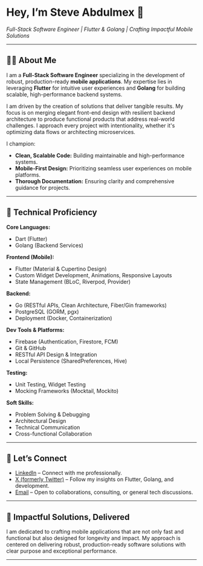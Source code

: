
# Hey, I’m Steve Abdulmex 👋

<p><em> Full-Stack Software Engineer | Flutter & Golang | Crafting Impactful Mobile Solutions </em></p>

-----

## 👨‍💻 About Me

I am a **Full-Stack Software Engineer** specializing in the development of robust, production-ready **mobile applications**. My expertise lies in leveraging **Flutter** for intuitive user experiences and **Golang** for building scalable, high-performance backend systems.

I am driven by the creation of solutions that deliver tangible results. My focus is on merging elegant front-end design with resilient backend architecture to produce functional products that address real-world challenges. I approach every project with intentionality, whether it's optimizing data flows or architecting microservices.

I champion:

  * **Clean, Scalable Code:** Building maintainable and high-performance systems.
  * **Mobile-First Design:** Prioritizing seamless user experiences on mobile platforms.
  * **Thorough Documentation:** Ensuring clarity and comprehensive guidance for projects.

-----

## 🧠 Technical Proficiency

**Core Languages:**

  * Dart (Flutter)
  * Golang (Backend Services)

**Frontend (Mobile):**

  * Flutter (Material & Cupertino Design)
  * Custom Widget Development, Animations, Responsive Layouts
  * State Management (BLoC, Riverpod, Provider)

**Backend:**

  * Go (RESTful APIs, Clean Architecture, Fiber/Gin frameworks)
  * PostgreSQL (GORM, pgx)
  * Deployment (Docker, Containerization)

**Dev Tools & Platforms:**

  * Firebase (Authentication, Firestore, FCM)
  * Git & GitHub
  * RESTful API Design & Integration
  * Local Persistence (SharedPreferences, Hive)

**Testing:**

  * Unit Testing, Widget Testing
  * Mocking Frameworks (Mocktail, Mockito)

**Soft Skills:**

  * Problem Solving & Debugging
  * Architectural Design
  * Technical Communication
  * Cross-functional Collaboration

-----

## 🔗 Let’s Connect

  * [LinkedIn](https://www.linkedin.com/in/steveabdulmexa/) – Connect with me professionally.
  * [X (formerly Twitter)](https://x.com/BigSteveAbdulmx) – Follow my insights on Flutter, Golang, and development.
  * [Email](mailto:steveabdulmexa@gmail.com) – Open to collaborations, consulting, or general tech discussions.

-----

## 🚀 Impactful Solutions, Delivered

I am dedicated to crafting mobile applications that are not only fast and functional but also designed for longevity and impact. My approach is centered on delivering robust, production-ready software solutions with clear purpose and exceptional performance.

-----
